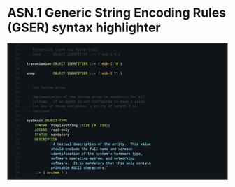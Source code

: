 # ASN.1 Generic String Encoding Rules (GSER) syntax highlighter

<p align="center">
  <img src="images/screenshot.png" alt="screenshot">
</p>
